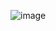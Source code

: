 ![image](https://github.com/azxa318258p/Digital_Image_Processing/blob/main/hw1_Perspectiva_Distortion_Correction/%E7%A4%BA%E6%84%8F%E5%9C%96.PNG?raw=true)
